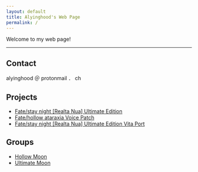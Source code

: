 ```yaml
---
layout: default
title: Alyinghood's Web Page
permalink: /
---
```


Welcome to my web page!

<hr />

## Contact

alyinghood ＠ protonmail ． ch

## Projects

* [Fate/stay night \[Realta Nua\] Ultimate Edition](https://hollow-moon.github.io/fate/)  
* [Fate/hollow ataraxia Voice Patch](https://hollow-moon.github.io/fhat/)  
* [Fate/stay night \[Realta Nua\] Ultimate Edition Vita Port](https://alyinghood.github.io/fsnrnue-multiplatform/)  

## Groups

* [Hollow Moon](https://hollow-moon.github.io/)  
* [Ultimate Moon](https://ultimate-moon.github.io/)  
